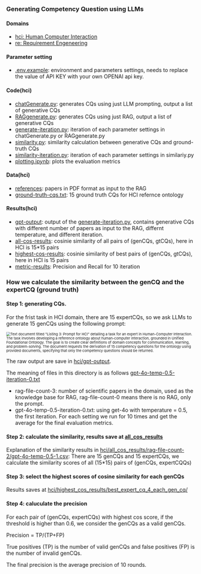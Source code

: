 ### Generating Competency Question using LLMs

#### Domains
- [hci: Human Computer Interaction](hci/)
- [re: Requirement Engeneering](re/)

#### Parameter setting
- [.env.example](hci/.env.example): environment and parameters settings, needs to replace the value of API KEY with your own OPENAI api key.

#### Code(hci)
- [chatGenerate.py](hci/chatGenerate.py): generates CQs using just LLM prompting, output a list of generative CQs
- [RAGgenerate.py](hci/RAGgenerate.py): generates CQs using just RAG, output a list of generative CQs
- [generate-iteration.py](hci/generate-iteration.py): iteration of each parameter settings in chatGenerate.py or RAGgenerate.py
- [similarity.py](hci/similarity.py): similarity calculation between generative CQs and ground-truth CQs
- [similarity-iteration.py](hci/similarity.py): iteration of each parameter settings in similariy.py
- [plotting.ipynb](hci/ploting.ipynb): plots the evaluation metrics

#### Data(hci)
- [references](hci/reference/): papers in PDF format as input to the RAG
- [ground-truth-cqs.txt](hci/ground-truth-cqs.txt): 15 ground truth CQs for HCI refernce ontology

#### Results(hci)
- [gpt-output](hci/gpt-output/): output of the [generate-iteration.py](hci/generate-iteration.py), contains generative CQs with different number of papers as input to the RAG, differnt temperature, and different iteration.
- [all-cos-results](hci/all-cos-results/): cosinie similarity of all pairs of (genCQs, gtCQs), here in HCI is 15*15 pairs
- [highest-cos-results](hci/highest-cos-results/): cosinie similarity of best pairs of (genCQs, gtCQs), here in HCI is 15 pairs
- [metric-results](hci:metric-results/): Precision and Recall for 10 iteration

### How we calculate the similarity between the genCQ and the expertCQ (ground truth)

#### Step 1: generating CQs. 

For the frist task in HCI domain, there are 15 expertCQs, so we ask LLMs to generate 15 genCQs using the following prompt:

<img src="https://media.springernature.com/lw685/springer-static/image/chp%3A10.1007%2F978-3-031-81974-2_6/MediaObjects/641861_1_En_6_Figc_HTML.png" alt="Text document titled &quot;Listing 3: Prompt for HCI&quot; detailing a task for an expert in Human-Computer Interaction. The task involves developing a reference ontology about human-computer interaction, grounded in Unified Foundational Ontology. The goal is to create clear definitions of domain concepts for communication, learning, and problem-solving. The document requests the derivation of 15 competency questions for the ontology using provided documents, specifying that only the competency questions should be returned." style="zoom:67%;" /> 

The raw output are save in [hci/gpt-output](hci/gpt-output).

The meaning of files in this directory is as follows 
[gpt-4o-temp-0.5-iteration-0.txt](hci/gpt-output/rag-file-count-3/gpt-4o-temp-0.5-iteration-0.txt)

- rag-file-count-3: number of scientific papers in the domain, used as the knowledge base for RAG, rag-file-count-0 means there is no RAG, only the prompt.
- gpt-4o-temp-0.5-iteration-0.txt: using get-4o with temperature = 0.5, the first iteration. For each setting we run for 10 times and get the average for the final evaluation metrics.

#### Step 2: calculate the similarity, results save at [all_cos_results](hci/all_cos_results)

Explanation of the similarity results in [hci/all_cos_results/rag-file-count-2/gpt-4o-temp-0.5-1.csv](hci/all_cos_results/rag-file-count-2/gpt-4o-temp-0.5-1.csv):
There are 15 genCQs and 15 expertCQs, we calculate the similarity scores of all (15*15) pairs of (genCQs, expertCQQs)

#### Step 3: select the highest scores of cosine similarity for each genCQs

Results saves at [hci/highest_cos_results/best_expert_cq_4_each_gen_cq/](hci/highest_cos_results/best_expert_cq_4_each_gen_cq/)

#### Step 4: caluculate the precision

For each pair of (genCQs, expertCQs) with highest cos score, if the threshold is higher than 0.6, we consider the genCQs as a valid genCQs. 

Precision = TP/(TP+FP)

True positives (TP) is the number of valid genCQs and false positives (FP) is the number of invalid genCQs.

The final precision is the average precision of 10 rounds.


